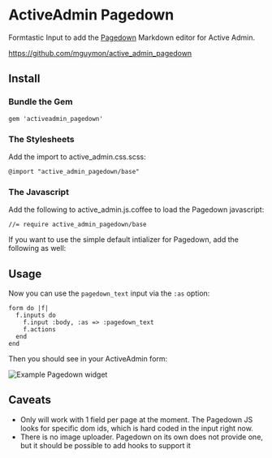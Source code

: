 # ActiveAdmin Pagedown

Formtastic Input to add the [Pagedown](http://code.google.com/p/pagedown/) Markdown editor for Active Admin.

https://github.com/mguymon/active_admin_pagedown

## Install

### Bundle the Gem

    gem 'activeadmin_pagedown'
    
### The Stylesheets

Add the import to active_admin.css.scss:

    @import "active_admin_pagedown/base"
    
### The Javascript

Add the following to active_admin.js.coffee to load the Pagedown javascript:

    //= require active_admin_pagedown/base
    
If you want to use the simple default intializer for Pagedown, add the following as well:

## Usage

Now you can use the `pagedown_text` input via the `:as` option:

    form do |f|
      f.inputs do
        f.input :body, :as => :pagedown_text
        f.actions
      end
    end
    
Then you should see in your ActiveAdmin form:
    
![Example Pagedown widget](https://raw.github.com/mguymon/active_admin_pagedown/master/pagedown.png)
    
## Caveats

* Only will work with 1 field per page at the moment. The Pagedown JS looks for specific dom ids, which is hard coded in the input right now.
* There is no image uploader. Pagedown on its own does not provide one, but it should be possible to add hooks to support it 
